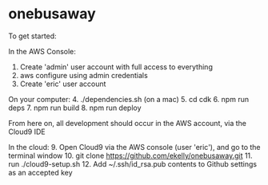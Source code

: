 # onebusaway

To get started:

In the AWS Console:
1. Create 'admin' user account with full access to everything
2. aws configure using admin credentials
3. Create 'eric' user account

On your computer:
4. ./dependencies.sh (on a mac)
5. cd cdk
6. npm run deps
7. npm run build
8. npm run deploy

From here on, all development should occur in the AWS account, via the Cloud9 IDE

In the cloud:
9. Open Cloud9 via the AWS console (user 'eric'), and go to the terminal window
10. git clone https://github.com/ekelly/onebusaway.git
11. run ./cloud9-setup.sh
12. Add ~/.ssh/id_rsa.pub contents to Github settings as an accepted key

